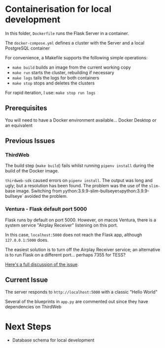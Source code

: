 # Containerisation for local development

In this folder, `Dockerfile` runs the Flask Server in a container.

The `docker-compose.yml` defines a cluster with the Server and a local PostgreSQL container

For convenience, a Makefile supports the following simple operations:

* `make build` builds an image from the current working copy
* `make run` starts the cluster, rebuilding if necessary
* `make logs` tails the logs for both containers
* `make stop` stops and deletes the clusters

For rapid iteration, I use:
`make stop run logs`

## Prerequisites

You will need to have a Docker environment available... Docker Desktop or an equivalent

## Previous Issues

### ThirdWeb

The build step (`make build`) fails whilst running `pipenv install` during the build of the Docker image.

`thirdweb-sdk` caused errors on `pipenv install`. The output was long and ugly; but a resolution has been found.
The problem was the use of the `slim-` base image.  Switching from `p`ython:3.9.9-slim-bullseye` to `python:3.9.9-bullseye` avoided the problem.

### Ventura - Flask default port 5000

Flask runs by default on port 5000.  However, on macos Ventura, there is a system service "Airplay Receiver" listening on this port.

In this case, `localhost:5000` does not reach the Flask app, although `127.0.0.1:5000` does.

The easiest solution is to turn off the Airplay Receiver service; an alternative is to run Flask on a different port... perhaps 7355 for TESS?

[Here's a full discussion of the issue](https://blog.yimingliu.com/2023/01/01/cannot-connect-to-flask-development-server-on-localhost-port-5000/).

## Current Issue

The server responds to `http://localhost:5000` with a classic "Hello World"

Several of the blueprints in `app.py` are commented out since they have dependencies on ThirdWeb

# Next Steps

* Database schema for local development
